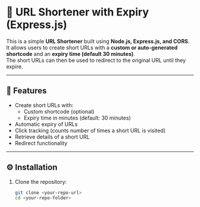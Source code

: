 # 📌 URL Shortener with Expiry (Express.js)

This is a simple **URL Shortener** built using **Node.js, Express.js, and CORS**.  
It allows users to create short URLs with a **custom or auto-generated shortcode** and an **expiry time (default 30 minutes)**.  
The short URLs can then be used to redirect to the original URL until they expire.

---

## 🚀 Features
- Create short URLs with:
  - Custom shortcode (optional)
  - Expiry time in minutes (default: 30 minutes)
- Automatic expiry of URLs
- Click tracking (counts number of times a short URL is visited)
- Retrieve details of a short URL
- Redirect functionality

---

## ⚙️ Installation

1. Clone the repository:
   ```bash
   git clone <your-repo-url>
   cd <your-repo-folder>
